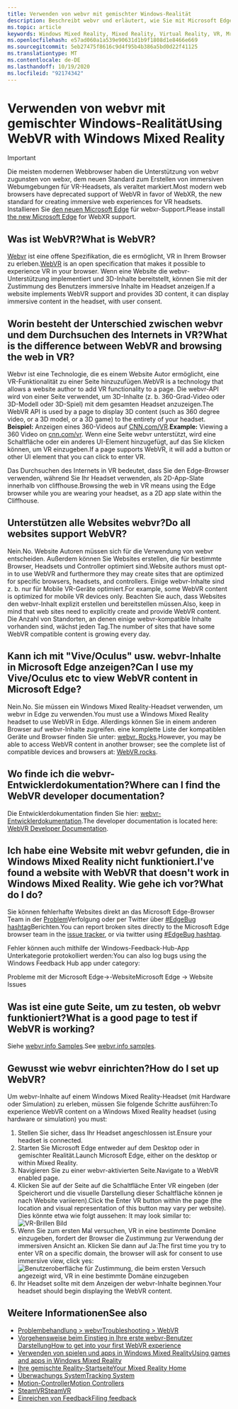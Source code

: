 ```yaml
---
title: Verwenden von webvr mit gemischter Windows-Realität
description: Beschreibt webvr und erläutert, wie Sie mit Microsoft Edge auf Windows Mixed Reality-Headsets verwendet werden.
ms.topic: article
keywords: Windows Mixed Reality, Mixed Reality, Virtual Reality, VR, Mr, webvr, Edge, Microsoft Edge, Webbrowser
ms.openlocfilehash: e57ad060a1a539e90631d1b9f1808d1e8466e669
ms.sourcegitcommit: 5eb27475f8616c9d4f95b4b386a5bd0d22f41125
ms.translationtype: MT
ms.contentlocale: de-DE
ms.lasthandoff: 10/19/2020
ms.locfileid: "92174342"
---
```

# <a name="using-webvr-with-windows-mixed-reality"></a><span data-ttu-id="c5282-104">Verwenden von webvr mit gemischter Windows-Realität</span><span class="sxs-lookup"><span data-stu-id="c5282-104">Using WebVR with Windows Mixed Reality</span></span>

>[!IMPORTANT] 
><span data-ttu-id="c5282-105">Die meisten modernen Webbrowser haben die Unterstützung von webvr zugunsten von webxr, dem neuen Standard zum Erstellen von immersiven Webumgebungen für VR-Headsets, als veraltet markiert.</span><span class="sxs-lookup"><span data-stu-id="c5282-105">Most modern web browsers have deprecated support of WebVR in favor of WebXR, the new standard for creating immersive web experiences for VR headsets.</span></span> <span data-ttu-id="c5282-106">Installieren Sie [den neuen Microsoft Edge](using-microsoft-edge.md) für webxr-Support.</span><span class="sxs-lookup"><span data-stu-id="c5282-106">Please install [the new Microsoft Edge](using-microsoft-edge.md) for WebXR support.</span></span>

## <a name="what-is-webvr"></a><span data-ttu-id="c5282-107">Was ist WebVR?</span><span class="sxs-lookup"><span data-stu-id="c5282-107">What is WebVR?</span></span>

<span data-ttu-id="c5282-108">[Webvr](https://webvr.info) ist eine offene Spezifikation, die es ermöglicht, VR in Ihrem Browser zu erleben.</span><span class="sxs-lookup"><span data-stu-id="c5282-108">[WebVR](https://webvr.info) is an open specification that makes it possible to experience VR in your browser.</span></span> <span data-ttu-id="c5282-109">Wenn eine Website die webvr-Unterstützung implementiert und 3D-Inhalte bereitstellt, können Sie mit der Zustimmung des Benutzers immersive Inhalte im Headset anzeigen.</span><span class="sxs-lookup"><span data-stu-id="c5282-109">If a website implements WebVR support and provides 3D content, it can display immersive content in the headset, with user consent.</span></span>

## <a name="what-is-the-difference-between-webvr-and-browsing-the-web-in-vr"></a><span data-ttu-id="c5282-110">Worin besteht der Unterschied zwischen webvr und dem Durchsuchen des Internets in VR?</span><span class="sxs-lookup"><span data-stu-id="c5282-110">What is the difference between WebVR and browsing the web in VR?</span></span>

<span data-ttu-id="c5282-111">Webvr ist eine Technologie, die es einem Website Autor ermöglicht, eine VR-Funktionalität zu einer Seite hinzuzufügen.</span><span class="sxs-lookup"><span data-stu-id="c5282-111">WebVR is a technology that allows a website author to add VR functionality to a page.</span></span> <span data-ttu-id="c5282-112">Die webvr-API wird von einer Seite verwendet, um 3D-Inhalte (z. b. 360-Grad-Video oder 3D-Modell oder 3D-Spiel) mit dem gesamten Headset anzuzeigen.</span><span class="sxs-lookup"><span data-stu-id="c5282-112">The WebVR API is used by a page to display 3D content (such as 360 degree video, or a 3D model, or a 3D game) to the entirety of your headset.</span></span> <span data-ttu-id="c5282-113">**Beispiel:** Anzeigen eines 360-Videos auf [CNN.com/VR](http://cnn.com/vr).</span><span class="sxs-lookup"><span data-stu-id="c5282-113">**Example:** Viewing a 360 Video on [cnn.com/vr](http://cnn.com/vr).</span></span> <span data-ttu-id="c5282-114">Wenn eine Seite webvr unterstützt, wird eine Schaltfläche oder ein anderes UI-Element hinzugefügt, auf das Sie klicken können, um VR einzugeben.</span><span class="sxs-lookup"><span data-stu-id="c5282-114">If a page supports WebVR, it will add a button or other UI element that you can click to enter VR.</span></span>

<span data-ttu-id="c5282-115">Das Durchsuchen des Internets in VR bedeutet, dass Sie den Edge-Browser verwenden, während Sie Ihr Headset verwenden, als 2D-App-Slate innerhalb von cliffhouse.</span><span class="sxs-lookup"><span data-stu-id="c5282-115">Browsing the web in VR means using the Edge browser while you are wearing your headset, as a 2D app slate within the Cliffhouse.</span></span>

## <a name="do-all-websites-support-webvr"></a><span data-ttu-id="c5282-116">Unterstützen alle Websites webvr?</span><span class="sxs-lookup"><span data-stu-id="c5282-116">Do all websites support WebVR?</span></span>

<span data-ttu-id="c5282-117">Nein.</span><span class="sxs-lookup"><span data-stu-id="c5282-117">No.</span></span> <span data-ttu-id="c5282-118">Website Autoren müssen sich für die Verwendung von webvr entscheiden. Außerdem können Sie Websites erstellen, die für bestimmte Browser, Headsets und Controller optimiert sind.</span><span class="sxs-lookup"><span data-stu-id="c5282-118">Website authors must opt-in to use WebVR and furthermore they may create sites that are optimized for specific browsers, headsets, and controllers.</span></span> <span data-ttu-id="c5282-119">Einige webvr-Inhalte sind z. b. nur für Mobile VR-Geräte optimiert.</span><span class="sxs-lookup"><span data-stu-id="c5282-119">For example, some WebVR content is optimized for mobile VR devices only.</span></span> <span data-ttu-id="c5282-120">Beachten Sie auch, dass Websites den webvr-Inhalt explizit erstellen und bereitstellen müssen.</span><span class="sxs-lookup"><span data-stu-id="c5282-120">Also, keep in mind that web sites need to explicitly create and provide WebVR content.</span></span> <span data-ttu-id="c5282-121">Die Anzahl von Standorten, an denen einige webvr-kompatible Inhalte vorhanden sind, wächst jeden Tag.</span><span class="sxs-lookup"><span data-stu-id="c5282-121">The number of sites that have some WebVR compatible content is growing every day.</span></span>

## <a name="can-i-use-my-viveoculus-etc-to-view-webvr-content-in-microsoft-edge"></a><span data-ttu-id="c5282-122">Kann ich mit "Vive/Oculus" usw. webvr-Inhalte in Microsoft Edge anzeigen?</span><span class="sxs-lookup"><span data-stu-id="c5282-122">Can I use my Vive/Oculus etc to view WebVR content in Microsoft Edge?</span></span>

<span data-ttu-id="c5282-123">Nein.</span><span class="sxs-lookup"><span data-stu-id="c5282-123">No.</span></span> <span data-ttu-id="c5282-124">Sie müssen ein Windows Mixed Reality-Headset verwenden, um webvr in Edge zu verwenden.</span><span class="sxs-lookup"><span data-stu-id="c5282-124">You must use a Windows Mixed Reality headset to use WebVR in Edge.</span></span> <span data-ttu-id="c5282-125">Allerdings können Sie in einem anderen Browser auf webvr-Inhalte zugreifen. eine komplette Liste der kompatiblen Geräte und Browser finden Sie unter: [webvr. Rocks](http://webvr.rocks/).</span><span class="sxs-lookup"><span data-stu-id="c5282-125">However, you may be able to access WebVR content in another browser; see the complete list of compatible devices and browsers at: [WebVR.rocks](http://webvr.rocks/).</span></span>

## <a name="where-can-i-find-the-webvr-developer-documentation"></a><span data-ttu-id="c5282-126">Wo finde ich die webvr-Entwicklerdokumentation?</span><span class="sxs-lookup"><span data-stu-id="c5282-126">Where can I find the WebVR developer documentation?</span></span>

<span data-ttu-id="c5282-127">Die Entwicklerdokumentation finden Sie hier: [webvr-Entwicklerdokumentation](https://docs.microsoft.com/microsoft-edge/webvr/).</span><span class="sxs-lookup"><span data-stu-id="c5282-127">The developer documentation is located here: [WebVR Developer Documentation](https://docs.microsoft.com/microsoft-edge/webvr/).</span></span>

## <a name="ive-found-a-website-with-webvr-that-doesnt-work-in-windows-mixed-reality-what-do-i-do"></a><span data-ttu-id="c5282-128">Ich habe eine Website mit webvr gefunden, die in Windows Mixed Reality nicht funktioniert.</span><span class="sxs-lookup"><span data-stu-id="c5282-128">I've found a website with WebVR that doesn't work in Windows Mixed Reality.</span></span> <span data-ttu-id="c5282-129">Wie gehe ich vor?</span><span class="sxs-lookup"><span data-stu-id="c5282-129">What do I do?</span></span>

<span data-ttu-id="c5282-130">Sie können fehlerhafte Websites direkt an das Microsoft Edge-Browser Team in der [Problem](https://developer.microsoft.com/en-us/microsoft-edge/platform/issues/)Verfolgung oder per Twitter über [#EdgeBug hashtag](https://blogs.windows.com/msedgedev/2016/08/11/edgebug-twitter/)Berichten.</span><span class="sxs-lookup"><span data-stu-id="c5282-130">You can report broken sites directly to the Microsoft Edge browser team in the [issue tracker](https://developer.microsoft.com/en-us/microsoft-edge/platform/issues/), or via twitter using [#EdgeBug hashtag](https://blogs.windows.com/msedgedev/2016/08/11/edgebug-twitter/).</span></span>

<span data-ttu-id="c5282-131">Fehler können auch mithilfe der Windows-Feedback-Hub-App Unterkategorie protokolliert werden:</span><span class="sxs-lookup"><span data-stu-id="c5282-131">You can also log bugs using the Windows Feedback Hub app under category:</span></span>

<span data-ttu-id="c5282-132">Probleme mit der Microsoft Edge->-Website</span><span class="sxs-lookup"><span data-stu-id="c5282-132">Microsoft Edge -> Website Issues</span></span>

## <a name="what-is-a-good-page-to-test-if-webvr-is-working"></a><span data-ttu-id="c5282-133">Was ist eine gute Seite, um zu testen, ob webvr funktioniert?</span><span class="sxs-lookup"><span data-stu-id="c5282-133">What is a good page to test if WebVR is working?</span></span>

<span data-ttu-id="c5282-134">Siehe [webvr.info Samples](http://webvr.info/samples/XX-vr-controllers.html).</span><span class="sxs-lookup"><span data-stu-id="c5282-134">See [webvr.info samples](http://webvr.info/samples/XX-vr-controllers.html).</span></span>

## <a name="how-do-i-set-up-webvr"></a><span data-ttu-id="c5282-135">Gewusst wie webvr einrichten?</span><span class="sxs-lookup"><span data-stu-id="c5282-135">How do I set up WebVR?</span></span>

<span data-ttu-id="c5282-136">Um webvr-Inhalte auf einem Windows Mixed Reality-Headset (mit Hardware oder Simulation) zu erleben, müssen Sie folgende Schritte ausführen:</span><span class="sxs-lookup"><span data-stu-id="c5282-136">To experience WebVR content on a Windows Mixed Reality headset (using hardware or simulation) you must:</span></span>
1. <span data-ttu-id="c5282-137">Stellen Sie sicher, dass Ihr Headset angeschlossen ist.</span><span class="sxs-lookup"><span data-stu-id="c5282-137">Ensure your headset is connected.</span></span>
2. <span data-ttu-id="c5282-138">Starten Sie Microsoft Edge entweder auf dem Desktop oder in gemischter Realität.</span><span class="sxs-lookup"><span data-stu-id="c5282-138">Launch Microsoft Edge, either on the desktop or within Mixed Reality.</span></span>
3. <span data-ttu-id="c5282-139">Navigieren Sie zu einer webvr-aktivierten Seite.</span><span class="sxs-lookup"><span data-stu-id="c5282-139">Navigate to a WebVR enabled page.</span></span>
4. <span data-ttu-id="c5282-140">Klicken Sie auf der Seite auf die Schaltfläche Enter VR eingeben (der Speicherort und die visuelle Darstellung dieser Schaltfläche können je nach Website variieren).</span><span class="sxs-lookup"><span data-stu-id="c5282-140">Click the Enter VR button within the page (the location and visual representation of this button may vary per website).</span></span> <span data-ttu-id="c5282-141">Dies könnte etwa wie folgt aussehen: </span><span class="sxs-lookup"><span data-stu-id="c5282-141">It may look similar to:</span></span>\
   ![VR-Brillen Bild](images/75px-enter-vr.png)
5. <span data-ttu-id="c5282-143">Wenn Sie zum ersten Mal versuchen, VR in eine bestimmte Domäne einzugeben, fordert der Browser die Zustimmung zur Verwendung der immersiven Ansicht an. Klicken Sie dann auf Ja:</span><span class="sxs-lookup"><span data-stu-id="c5282-143">The first time you try to enter VR on a specific domain, the browser will ask for consent to use immersive view, click yes:</span></span> ![Benutzeroberfläche für Zustimmung, die beim ersten Versuch angezeigt wird, VR in eine bestimmte Domäne einzugeben](images/1053px-Webvr-consent-ui.png)
6. <span data-ttu-id="c5282-145">Ihr Headset sollte mit dem Anzeigen der webvr-Inhalte beginnen.</span><span class="sxs-lookup"><span data-stu-id="c5282-145">Your headset should begin displaying the WebVR content.</span></span>


## <a name="see-also"></a><span data-ttu-id="c5282-146">Weitere Informationen</span><span class="sxs-lookup"><span data-stu-id="c5282-146">See also</span></span>

* [<span data-ttu-id="c5282-147">Problembehandlung > webvr</span><span class="sxs-lookup"><span data-stu-id="c5282-147">Troubleshooting > WebVR</span></span>](webvr-questions.md)
* [<span data-ttu-id="c5282-148">Vorgehensweise beim Einstieg in Ihre erste webvr-Benutzer Darstellung</span><span class="sxs-lookup"><span data-stu-id="c5282-148">How to get into your first WebVR experience</span></span>](using-games-and-apps-in-windows-mixed-reality.md#how-to-get-into-your-first-webvr-experience)
* [<span data-ttu-id="c5282-149">Verwenden von spielen und apps in Windows Mixed Reality</span><span class="sxs-lookup"><span data-stu-id="c5282-149">Using games and apps in Windows Mixed Reality</span></span>](using-games-and-apps-in-windows-mixed-reality.md)
* [<span data-ttu-id="c5282-150">Ihre gemischte Reality-Startseite</span><span class="sxs-lookup"><span data-stu-id="c5282-150">Your Mixed Reality Home</span></span>](your-mixed-reality-home.md)
* [<span data-ttu-id="c5282-151">Überwachungs System</span><span class="sxs-lookup"><span data-stu-id="c5282-151">Tracking System</span></span>](tracking-system.md)
* [<span data-ttu-id="c5282-152">Motion-Controller</span><span class="sxs-lookup"><span data-stu-id="c5282-152">Motion Controllers</span></span>](controllers-in-wmr.md)
* [<span data-ttu-id="c5282-153">SteamVR</span><span class="sxs-lookup"><span data-stu-id="c5282-153">SteamVR</span></span>](using-steamvr-with-windows-mixed-reality.md)
* [<span data-ttu-id="c5282-154">Einreichen von Feedback</span><span class="sxs-lookup"><span data-stu-id="c5282-154">Filing feedback</span></span>](filing-feedback.md)
